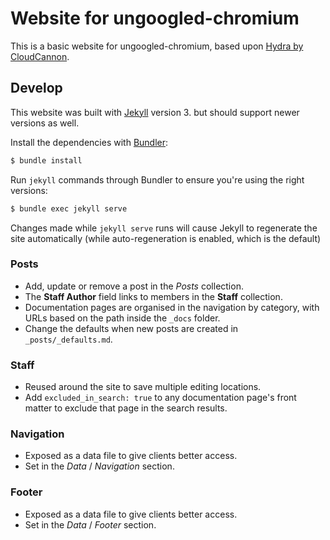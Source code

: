 # Website for ungoogled-chromium

This is a basic website for ungoogled-chromium, based upon [Hydra by CloudCannon](https://github.com/CloudCannon/hydra-jekyll-template).

## Develop

This website was built with [Jekyll](http://jekyllrb.com/) version 3. but should support newer versions as well.

Install the dependencies with [Bundler](http://bundler.io/):

~~~bash
$ bundle install
~~~

Run `jekyll` commands through Bundler to ensure you're using the right versions:

~~~bash
$ bundle exec jekyll serve
~~~

Changes made while `jekyll serve` runs will cause Jekyll to regenerate the site automatically (while auto-regeneration is enabled, which is the default)

### Posts

* Add, update or remove a post in the *Posts* collection.
* The **Staff Author** field links to members in the **Staff** collection.
* Documentation pages are organised in the navigation by category, with URLs based on the path inside the `_docs` folder.
* Change the defaults when new posts are created in `_posts/_defaults.md`.

### Staff

* Reused around the site to save multiple editing locations.
* Add `excluded_in_search: true` to any documentation page's front matter to exclude that page in the search results.

### Navigation

* Exposed as a data file to give clients better access.
* Set in the *Data* / *Navigation* section.

### Footer

* Exposed as a data file to give clients better access.
* Set in the *Data* / *Footer* section.
